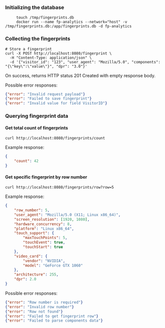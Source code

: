 
### Initializing the database
```shell
     touch /tmp/fingerprints.db
     docker run --name fp-analytics --network="host" -v /tmp/fingerprints.db:/app/fingerprints.db -d fp-analytics
```

### Collecting the fingerprints
```shell
# Store a fingerprint
curl -X POST http://localhost:8080/fingerprint \
  -H "Content-Type: application/json" \
  -d '{"visitor_id": "123", "user_agent": "Mozilla/5.0", "components": "{\"key\":\"value\"}", "dpr": "3.0"}'
```
On success, returns HTTP status 201 Created with empty response body.

Possible error responses:
```json
{"error": "Invalid request payload"}
{"error": "Failed to save fingerprint"}
{"error": "Invalid value for field VisitorID"}
```

### Querying fingerprint data

#### Get total count of fingerprints
```shell
curl http://localhost:8080/fingerprints/count
```
Example response:
```json
{
    "count": 42
}
```

#### Get specific fingerprint by row number
```shell
curl http://localhost:8080/fingerprints/row?row=5
```
Example response:
```json
{
    "row_number": 5,
    "user_agent": "Mozilla/5.0 (X11; Linux x86_64)",
    "screen_resolution": [1920, 1080],
    "hardware_concurrency": 8,
    "platform": "Linux x86_64",
    "touch_support": {
        "maxTouchPoints": 5,
        "touchEvent": true,
        "touchStart": true
    },
    "video_card": {
        "vendor": "NVIDIA",
        "model": "GeForce GTX 1060"
    },
    "architecture": 255,
    "dpr": 2.0
}
```

Possible error responses:
```json
{"error": "Row number is required"}
{"error": "Invalid row number"}
{"error": "Row not found"}
{"error": "Failed to get fingerprint row"}
{"error": "Failed to parse components data"}
```